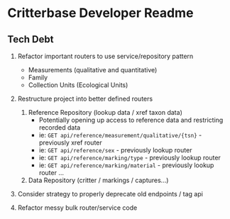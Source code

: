 # Critterbase Developer Readme

## Tech Debt

1. Refactor important routers to use service/repository pattern
    - Measurements (qualitative and quantitative)
    - Family
    - Collection Units (Ecological Units)

2. Restructure project into better defined routers
    1. Reference Repository (lookup data / xref taxon data)
        - Potentially opening up access to reference data and restricting recorded data
        - ie: `GET api/reference/measurement/qualitative/{tsn}` - previously xref router
        - ie: `GET api/reference/sex` - previously lookup router
        - ie: `GET api/reference/marking/type` - previously lookup router
        - ie: `GET api/reference/marking/material` - previously lookup router
        ...
    1. Data Repository (critter / markings / captures...)

3. Consider strategy to properly deprecate old endpoints / tag api

4. Refactor messy bulk router/service code
